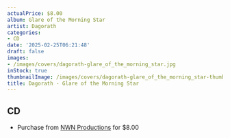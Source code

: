 ```yaml
---
actualPrice: $8.00
album: Glare of the Morning Star
artist: Dagorath
categories:
- CD
date: '2025-02-25T06:21:48'
draft: false
images:
- /images/covers/dagorath-glare_of_the_morning_star.jpg
inStock: true
thumbnailImage: /images/covers/dagorath-glare_of_the_morning_star-thumb.jpg
title: Dagorath - Glare of the Morning Star
---
```


## CD
* Purchase from [NWN Productions](http://shop.nwnprod.com/index.php?route=product/product&path=93&product_id=3060&sort=pd.name&order=ASC) for $8.00
